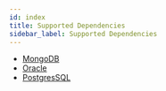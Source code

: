 ```yaml
---
id: index
title: Supported Dependencies
sidebar_label: Supported Dependencies
---
```


- [MongoDB](/docs/dependencies/mongo)
- [Oracle](/docs/dependencies/oracle)
- [PostgresSQL](/docs/dependencies/postgresql)
